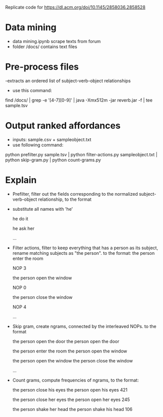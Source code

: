 Replicate code for https://dl.acm.org/doi/10.1145/2858036.2858528


# Data mining
- data mining.ipynb scrape texts from forum
- folder /docs/ contains text files

# Pre-process files
-extracts an ordered list of subject-verb-object relationships

- use this command:
  
find /docs/ |  grep -e '[4-7][0-9]' | java -Xmx512m -jar reverb.jar -f | tee sample.tsv

# Output ranked affordances 
- inputs: sample.csv + sampleobject.txt
- use following command:

python prefilter.py sample.tsv | python filter-actions.py sampleobject.txt | python skip-gram.py | python count-grams.py

# Explain
- Prefilter, filter out the fields corresponding to the normalized subject-verb-object relationship, to the format
- substitute all names with 'he'
  
  he  do  it

  he  ask  her

  ...

- Filter actions, filter to keep everything that has a person as its subject, rename matching subjects as "the person". to the format:
	the person  enter  the room

  NOP 3

  the person  open  the window

  NOP 0

  the person  close  the window

  NOP 4

  ...

- Skip gram, create ngrams, connected by the interleaved NOPs. to the format

  the person open the door  the person open the door

  the person enter the room  the person open the window

  the person open the window  the person close the window

  ...

- Count grams, compute frequencies of ngrams, to the format:

	the person close his eyes	the person open his eyes	421

  the person close her eyes	the person open her eyes	245

  the person shake her head	the person shake his head	106
